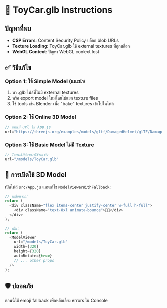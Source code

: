 # 🚗 ToyCar.glb Instructions

## ปัญหาที่พบ
- **CSP Errors**: Content Security Policy บล็อก blob URLs
- **Texture Loading**: ToyCar.glb ใช้ external textures ที่ถูกบล็อก
- **WebGL Context**: ปัญหา WebGL context lost

## ✅ วิธีแก้ไข

### Option 1: ใช้ Simple Model (แนะนำ)
1. หา .glb ไฟล์ที่ไม่มี external textures
2. หรือ export model ใหม่โดยไม่แยก texture files
3. ใช้ tools เช่น Blender เพื่อ "bake" textures เข้าไปในไฟล์

### Option 2: ใช้ Online 3D Model 
```javascript
// แทนที่ url ใน App.js
url="https://threejs.org/examples/models/gltf/DamagedHelmet/glTF/DamagedHelmet.gltf"
```

### Option 3: ใช้ Basic Model ไม่มี Texture
```javascript
// ในกรณีที่ต้องการใช้งานจริง
url="/models/ToyCar.glb"
```

## 🔧 การเปิดใช้ 3D Model
เปิดไฟล์ `src/App.js` และแก้ไข `ModelViewerWithFallback`:

```javascript
// เปลี่ยนจาก:
return (
  <div className="flex items-center justify-center w-full h-full">
    <div className="text-8xl animate-bounce">👨‍💻</div>
  </div>
);

// เป็น:
return (
  <ModelViewer
    url="/models/ToyCar.glb"
    width={320}
    height={320}
    autoRotate={true}
    // ... other props
  />
);
```

## 🛡️ ปลอดภัย
ตอนนี้ใช้ emoji fallback เพื่อหลีกเลี่ยง errors ใน Console 
